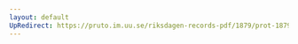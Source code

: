 ```yaml
---
layout: default
UpRedirect: https://pruto.im.uu.se/riksdagen-records-pdf/1879/prot-1879--fk--030.pdf
---
```

